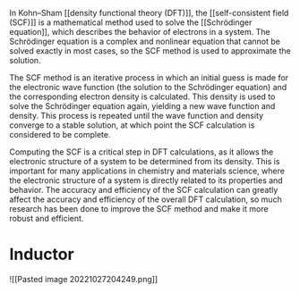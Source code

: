 In Kohn–Sham [[density functional theory (DFT)]], the [[self-consistent field (SCF)]] is a mathematical method used to solve the [[Schrödinger equation]], which describes the behavior of electrons in a system. The Schrödinger equation is a complex and nonlinear equation that cannot be solved exactly in most cases, so the SCF method is used to approximate the solution.

The SCF method is an iterative process in which an initial guess is made for the electronic wave function (the solution to the Schrödinger equation) and the corresponding electron density is calculated. This density is used to solve the Schrödinger equation again, yielding a new wave function and density. This process is repeated until the wave function and density converge to a stable solution, at which point the SCF calculation is considered to be complete.

Computing the SCF is a critical step in DFT calculations, as it allows the electronic structure of a system to be determined from its density. This is important for many applications in chemistry and materials science, where the electronic structure of a system is directly related to its properties and behavior. The accuracy and efficiency of the SCF calculation can greatly affect the accuracy and efficiency of the overall DFT calculation, so much research has been done to improve the SCF method and make it more robust and efficient.

# Inductor
![[Pasted image 20221027204249.png]]